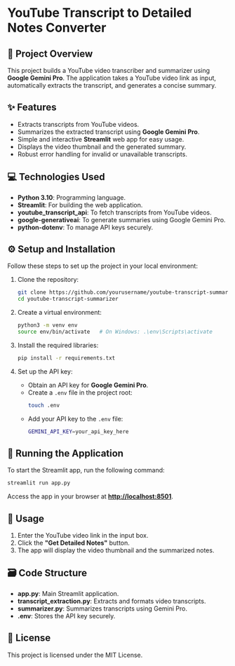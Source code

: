 # YouTube Transcript to Detailed Notes Converter

## 📑 Project Overview

This project builds a YouTube video transcriber and summarizer using **Google Gemini Pro**. The application takes a YouTube video link as input, automatically extracts the transcript, and generates a concise summary.

## ✨ Features

- Extracts transcripts from YouTube videos.
- Summarizes the extracted transcript using **Google Gemini Pro**.
- Simple and interactive **Streamlit** web app for easy usage.
- Displays the video thumbnail and the generated summary.
- Robust error handling for invalid or unavailable transcripts.

## 💻 Technologies Used

- **Python 3.10**: Programming language.
- **Streamlit**: For building the web application.
- **youtube_transcript_api**: To fetch transcripts from YouTube videos.
- **google-generativeai**: To generate summaries using Google Gemini Pro.
- **python-dotenv**: To manage API keys securely.

## ⚙️ Setup and Installation

Follow these steps to set up the project in your local environment:

1. Clone the repository:

   ```bash
   git clone https://github.com/yourusername/youtube-transcript-summarizer.git
   cd youtube-transcript-summarizer
   ```

2. Create a virtual environment:

   ```bash
   python3 -m venv env
   source env/bin/activate   # On Windows: .\env\Scripts\activate
   ```

3. Install the required libraries:

   ```bash
   pip install -r requirements.txt
   ```

4. Set up the API key:

   - Obtain an API key for **Google Gemini Pro**.
   - Create a `.env` file in the project root:
     ```bash
     touch .env
     ```
   - Add your API key to the `.env` file:
     ```bash
     GEMINI_API_KEY=your_api_key_here
     ```

## 🚀 Running the Application

To start the Streamlit app, run the following command:

```bash
streamlit run app.py
```

Access the app in your browser at **[http://localhost:8501](http://localhost:8501)**.

## 📝 Usage

1. Enter the YouTube video link in the input box.
2. Click the **"Get Detailed Notes"** button.
3. The app will display the video thumbnail and the summarized notes.

## 🗃️ Code Structure

- **app.py**: Main Streamlit application.
- **transcript_extraction.py**: Extracts and formats video transcripts.
- **summarizer.py**: Summarizes transcripts using Gemini Pro.
- **.env**: Stores the API key securely.


## 📝 License

This project is licensed under the MIT License.


